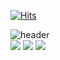 [![Hits](https://hits.seeyoufarm.com/api/count/incr/badge.svg?url=https%3A%2F%2Fgithub.com%2Fjeongseongeoop&count_bg=%231FAA55&title_bg=%2355D162&icon=tumblr.svg&icon_color=%23E7E7E7&title=hits&edge_flat=false)](https://hits.seeyoufarm.com)
<!--
**jeongseongeoop/jeongseongeoop** is a ✨ _special_ ✨ repository because its `README.md` (this file) appears on your GitHub profile.

Here are some ideas to get you started:
-->


![header](https://capsule-render.vercel.app/api?type=waving&color=random&height=300&section=header&text=seongeop%20edit&fontSize=40)
<br>
<img src="https://img.shields.io/badge/java-00000?style=flat-square&logo=JavaScript&logoColor=#F7DF1E"/>
<img src="https://img.shields.io/badge/python-00000?style=flat-square&logo=Python&logoColor=#3776AB"/>
<img src="https://img.shields.io/badge/Django-00000?style=flat-square&logo=Django&logoColor=#092E20"/>
<!-- <img src="https://img.shields.io/badge/이름-색상코드?style=flat-square&logo=로고명&logoColor=로고색"/> --
